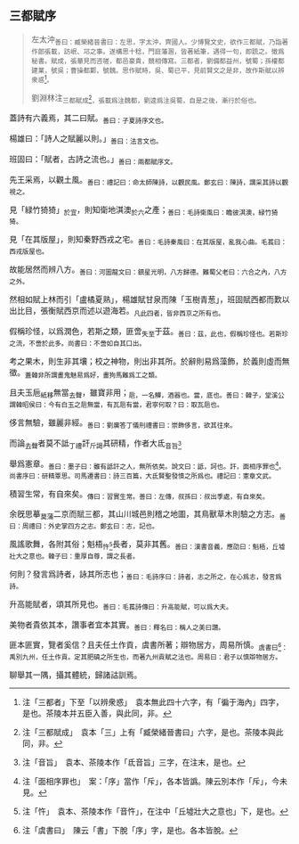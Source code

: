 ## 三都賦序

> 左太沖<sub>善曰：臧榮緒晉書曰：左思，字太沖，齊國人。少博覽文史，欲作三都賦，乃詣著作郎張載，訪岷、邛之事。遂構思十稔，門庭藩溷，皆著紙筆，遇得一句，即䟽之。徵爲秘書。賦成，張華見而咨嗟，都邑豪貴，競相傳寫。三都者，劉備都益州，號蜀；孫權都建業，號吳；曹操都鄴，號魏。思作賦時，吳、蜀已平，見前賢文之是非，故作斯賦以辨衆惑[^4.2.1]。</sub>
> 
> 劉淵林注<sub>三都賦成[^4.2.2]，張載爲注魏都，劉逵爲注吳蜀，自是之後，漸行於俗也。</sub>

蓋詩有六義焉，其二曰賦。<sub>善曰：子夏詩序文也。</sub>

楊雄曰：「詩人之賦麗以則。」<sub>善曰：法言文也。</sub>

班固曰：「賦者，古詩之流也。」<sub>善曰：兩都賦序文。</sub>

先王采焉，以觀土風。<sub>善曰：禮記曰：命太師陳詩，以觀民風。鄭玄曰：陳詩，謂采其詩以觀視之。</sub>

見「緑竹猗猗」<sub>於宜</sub>，則知衛地淇澳<sub>於六</sub>之產；<sub>善曰：毛詩衛風曰：瞻彼淇澳，緑竹猗猗。</sub>

見「在其版屋」，則知秦野西戎之宅。<sub>善曰：毛詩秦風曰：在其版屋，亂我心曲。毛萇曰：西戎版屋也。</sub>

故能居然而辨八方。<sub>善曰：河圖龍文曰：鎮星光明，八方歸德。難蜀父老曰：六合之內，八方之外。</sub>

然相如賦上林而引「盧橘夏熟」，楊雄賦甘泉而陳「玉樹青葱」，班固賦西都而歎以出比目，張衡賦西京而述以遊海若。<sub>凡此四者，皆非西京之所有也。</sub>

假稱珍怪，以爲潤色，若斯之類，匪啻<sub>失至</sub>于茲。<sub>善曰：茲，此也，假稱珍怪也。若斯珍之流，不啻於此多。尚書曰：不啻如自其口出。</sub>

考之果木，則生非其壤；校之神物，則出非其所。於辭則易爲藻飾，於義則虛而無徵。<sub>蓋韓非所謂畫鬼魅易爲好，畫狗馬難爲工之類。</sub>

且夫玉巵<sub>紙移</sub>無當<sub>去聲</sub>，雖寶非用；<sub>巵，一名觶，酒器也。當，底也。善曰：韓子，堂溪公謂韓昭侯曰：今有白玉之巵無當，有瓦巵有當，君寧何取？曰：取瓦巵也。</sub>

侈言無驗，雖麗非經。<sub>善曰：劉廙答丁儀刑禮書曰：崇飾侈言，欲其往來。</sub>

而論<sub>去聲</sub>者莫不詆<sub>丁禮</sub>訐<sub>斤謁</sub>其研精，作者大氐<sub>音旨[^4.2.3]</sub>

舉爲憲章。<sub>善曰：墨子曰：雖有詆訐之人，無所依矣。說文曰：詆，訶也。訐，面相序罪也[^4.2.4]。尚書序曰：研精覃思。司馬遷書曰：詩三百篇，大氐賢聖發憤之所爲也。禮記曰：憲章文武。</sub>

積習生常，有自來矣。<sub>傳曰：習實生常。善曰：左傳，叔孫曰：叔出季處，有自來矣。</sub>

余旣思摹<sub>莫蒲</sub>二京而賦三都，其山川城邑則稽之地圖，其鳥獸草木則驗之方志。<sub>善曰：周禮曰：外史掌四方之志。鄭玄曰：志，記也。</sub>

風謠歌舞，各附其俗；魁梧<sub>忤[^4.2.5]</sub>長者，莫非其舊。<sub>善曰：漢書音義，應劭曰：魁梧，丘墟壯大之意也。韓子曰：重厚自尊，謂之長者。</sub>

何則？發言爲詩者，詠其所志也；<sub>善曰：毛詩序曰：詩者，志之所之，在心爲志，發言爲詩。</sub>

升高能賦者，頌其所見也。<sub>善曰：毛萇詩傳曰：升高能賦，可以爲大夫。</sub>

美物者貴依其本，讚事者宜本其實。<sub>善曰：釋名曰：稱人之美曰讚。</sub>

匪本匪實，覽者奚信？且夫任土作貢，虞書所著；辯物居方，周易所慎。<sub>虞書曰[^4.2.6]：禹別九州，任土作貢。定其肥磽之所生也，而著九州貢賦之法也。周易曰：君子以慎辯物居方。</sub>

聊舉其一隅，攝其體統，歸諸詁訓焉。

[^4.2.1]: 注「三都者」下至「以辨衆惑」　袁本無此四十六字，有「徧于海內」四字，是也。茶陵本并五臣入善，與此同，非。
[^4.2.2]: 注「三都賦成」　袁本「三」上有「臧榮緒晉書曰」六字，是也。茶陵本與此同，非。
[^4.2.3]: 注「音旨」　袁本、茶陵本作「氐音旨」三字，在注末，是也。
[^4.2.4]: 注「面相序罪也」　案：「序」當作「斥」，各本皆譌。陳云別本作「斥」，今未見。
[^4.2.5]: 注「忤」　袁本、茶陵本作「音忤」，在注中「丘墟壯大之意也」下，是也。
[^4.2.6]: 注「虞書曰」　陳云「書」下脫「序」字，是也。各本皆脫。
